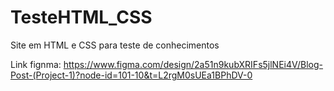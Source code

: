# TesteHTML_CSS
Site em HTML e CSS para teste de conhecimentos

Link fignma: https://www.figma.com/design/2a51n9kubXRIFs5jlNEi4V/Blog-Post-(Project-1)?node-id=101-10&t=L2rgM0sUEa1BPhDV-0
